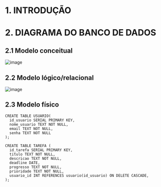 # 1. INTRODUÇÃO

# 2. DIAGRAMA DO BANCO DE DADOS

## 2.1 Modelo conceitual
![image](https://github.com/user-attachments/assets/05eb50db-59e4-4a72-833a-85e951338c4c)

## 2.2 Modelo lógico/relacional

![image](https://github.com/user-attachments/assets/464e0b12-f738-4073-b109-c9ae7fae8dd9)


## 2.3 Modelo físico
```
CREATE TABLE USUARIO(
  id_usuario SERIAL PRIMARY KEY,
  nome_usuario TEXT NOT NULL,
  email TEXT NOT NULL,
  senha TEXT NOT NULL
);

CREATE TABLE TAREFA (
  id_tarefa SERIAL PRIMARY KEY,
  titulo TEXT NOT NULL,
  descricao TEXT NOT NULL,
  deadline DATE,
  progresso TEXT NOT NULL,
  prioridade TEXT NOT NULL,
  usuario_id INT REFERENCES usuario(id_usuario) ON DELETE CASCADE,
);
```
